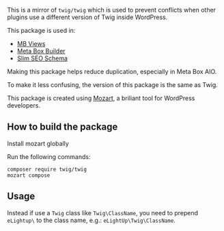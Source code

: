 This is a mirror of `twig/twig` which is used to prevent conflicts when other plugins use a different version of Twig inside WordPress.

This package is used in:

- [MB Views](https://metabox.io/plugins/mb-views/)
- [Meta Box Builder](https://metabox.io/plugins/meta-box-builder/)
- [Slim SEO Schema](https://metabox.io/plugins/slim-seo-schema/)

Making this package helps reduce duplication, especially in Meta Box AIO.

To make it less confusing, the version of this package is the same as Twig.

This package is created using [Mozart](https://github.com/coenjacobs/mozart), a briliant tool for WordPress developers.

## How to build the package

Install mozart globally

Run the following commands:

```
composer require twig/twig
mozart compose
```

## Usage

Instead if use a `Twig` class like `Twig\ClassName`, you need to prepend `eLightup\` to the class name, e.g.: `eLightUp\Twig\ClassName`.